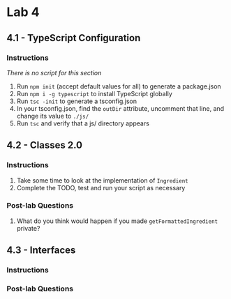 # Lab 4

## 4.1 - TypeScript Configuration

### Instructions

_There is no script for this section_

1. Run `npm init` (accept default values for all) to generate a package.json
2. Run `npm i -g typescript` to install TypeScript globally
3. Run `tsc -init` to generate a tsconfig.json
4. In your tsconfig.json, find the `outDir` attribute, uncomment that line, and change its value to `./js/`
5. Run `tsc` and verify that a js/ directory appears

## 4.2 - Classes 2.0

### Instructions

1. Take some time to look at the implementation of `Ingredient`
2. Complete the TODO, test and run your script as necessary

### Post-lab Questions

1. What do you think would happen if you made `getFormattedIngredient` private?

## 4.3 - Interfaces

### Instructions

### Post-lab Questions
